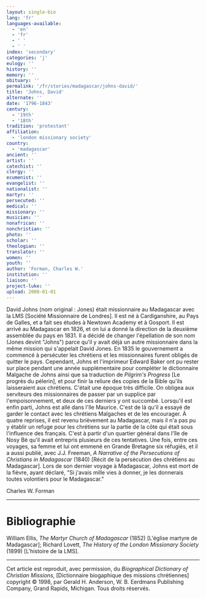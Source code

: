 ```yaml
---
layout: single-bio
lang: 'fr'
languages-available:
  - 'en'
  - 'fr'
  - ' '
  - ' '
index: 'secondary'
categories: 'j'
eulogy: ''
history: ''
memory: ''
obituary: ''
permalink: '/fr/stories/madagascar/johns-david/'
title: 'Johns, David'
alternate: ''
date: '1796-1843'
century:
  - '19th'
  - '18th'
tradition: 'protestant'
affiliation:
  - 'london missionary society'
country:
  - 'madagascar'
ancient: ''
artist: ''
catechist: ''
clergy: ''
ecumenist: ''
evangelist: ''
nationalist: ''
martyr: ''
persecuted: ''
medical: ''
missionary: ''
musician: ''
nonafrican: ''
nonchristian: ''
photo: ''
scholar: ''
theologian: ''
translator: ''
women: ''
youth: ''
author: 'Forman, Charles W.'
institution: ''
liaison: ''
project-luke: ''
upload: 2000-01-01
---
```



David Johns (nom original : Jones) était missionnaire au Madagascar avec la LMS [Société Missionnaire de Londres]. Il est né à Cardiganshire, au Pays de Galles, et a fait ses études à Newtown Academy et à Gosport. Il est arrivé au Madagascar en 1826, et on lui a donné la direction de la deuxième assemblée du pays en 1831. Il a décidé de changer l'épellation de son nom (Jones devint "Johns") parce qu'il y avait déjà un autre missionnaire dans la même mission qui s'appelait David Jones. En 1835 le gouvernement a commencé à persécuter les chrétiens et les missionnaires furent obligés de quitter le pays. Cependant, Johns et l'imprimeur Edward Baker ont pu rester sur place pendant une année supplémentaire pour compléter le dictionnaire Malgache de Johns ainsi que sa traduction de *Pilgrim's Progress* [Le progrès du pélerin], et pour finir la reliure des copies de la Bible qu'ils laisseraient aux chrétiens. C'était une époque très difficile. On obligea aux serviteurs des missionnaires de passer par un supplice par l'empoisonnement, et deux de ces derniers y ont succombé. Lorsqu'il est enfin parti, Johns est allé dans l'Ile Maurice. C'est de là qu'il a essayé de garder le contact avec les chrétiens Malgaches et de les encourager. À quatre reprises, il est revenu brièvement au Madagascar, mais il n'a pas pu y établir un refuge pour les chrétiens sur la partie de la côte qui était sous l'influence des français. C'est à partir d'un quartier général dans l'île de Nosy Bé qu'il avait entrepris plusieurs de ces tentatives. Une fois, entre ces voyages, sa femme et lui ont emmené en Grande Bretagne six réfugiés, et il a aussi publié, avec J.J. Freeman, *A Narrative of the Persecutions of Christians in Madagascar* (1840) [Récit de la persécution des chrétiens au Madagascar]. Lors de son dernier voyage à Madagascar, Johns est mort de la fièvre, ayant déclaré, "Si j'avais mille vies à donner, je les donnerais toutes volontiers pour le Madagascar."

Charles W. Forman

---

# Bibliographie

William Ellis, *The Martyr Church of Madagascar* (1852) [L'église martyre de Madagascar]; Richard Lovett, *The History of the London Missionary Society* (1899) [L'histoire de la LMS].

---

Cet article est reproduit, avec permission, du *Biographical Dictionary of Christian Missions*, [Dictionnaire biogaphique des missions chrétiennes] copyright © 1998, par Gerald H. Anderson, W. B. Eerdmans Publishing Company, Grand Rapids, Michigan. Tous droits réservés.